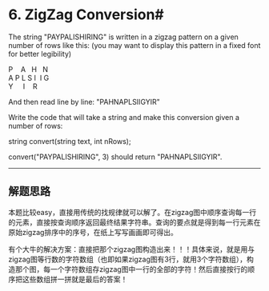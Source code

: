 # 6. ZigZag Conversion# 

The string "PAYPALISHIRING" is written in a zigzag pattern on a given number of rows like this: (you may want to display this pattern in a fixed font for better legibility)

P &nbsp;&nbsp;  A &nbsp;  H &nbsp;  N </br>
A P L S I&nbsp; I G </br>
Y  &nbsp;&nbsp;&nbsp; I  &nbsp;&nbsp; R

And then read line by line: "PAHNAPLSIIGYIR"

Write the code that will take a string and make this conversion given a number of rows:

string convert(string text, int nRows);

convert("PAYPALISHIRING", 3) should return "PAHNAPLSIIGYIR".

---
## 解题思路 ##
本题比较easy，直接用传统的找规律就可以解了。在zigzag图中顺序查询每一行的元素，直接按查询顺序返回最终结果字符串。查询的要点就是得到每一行元素在原始zigzag排序中的序号，在纸上写写画画即可得出。

有个大牛的解决方案：直接把那个zigzag图构造出来！！！具体来说，就是用与zigzag图等行数的字符数组（也即如果zigzag图有3行，就用3个字符数组），构造那个图，每一个字符数组存zigzag图中一行的全部的字符！然后直接按行的顺序把这些数组拼一拼就是最后的答案！
